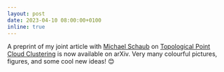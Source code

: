 ```yaml
---
layout: post
date: 2023-04-10 08:00:00+0100
inline: true
---
```


A preprint of my joint article with <a href='https://www7.in.tum.de/~esparza/'>Michael Schaub</a> on <a href='https://arxiv.org/pdf/2303.16716.pdf'>Topological Point Cloud Clustering</a> is now available on arXiv. Very many colourful pictures, figures, and some cool new ideas! :blush:
